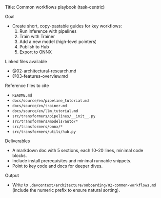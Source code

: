Title: Common workflows playbook (task-centric)

Goal
- Create short, copy-pastable guides for key workflows:
  1) Run inference with pipelines
  2) Train with Trainer
  3) Add a new model (high-level pointers)
  4) Publish to Hub
  5) Export to ONNX

Linked files available
- @02-architectural-research.md
- @03-features-overview.md

Reference files to cite
- `README.md`
- `docs/source/en/pipeline_tutorial.md`
- `docs/source/en/trainer.md`
- `docs/source/en/llm_tutorial.md`
- `src/transformers/pipelines/__init__.py`
- `src/transformers/models/auto/*`
- `src/transformers/onnx/*`
- `src/transformers/utils/hub.py`

Deliverables
- A markdown doc with 5 sections, each 10–20 lines, minimal code blocks.
- Include install prerequisites and minimal runnable snippets.
- Point to key code and docs for deeper dives.

Output
- Write to `.devcontext/architecture/onboarding/02-common-workflows.md` (include the numeric prefix to ensure natural sorting).
